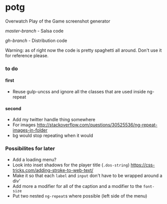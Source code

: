 # potg
Overwatch Play of the Game screenshot generator

*master-branch* - Salsa code

*gh-branch* - Distribution code

Warning: as of right now the code is pretty spaghetti all around. Don't use it for reference please.



### to do

#### first
* Reuse gulp-uncss and ignore all the classes that are used inside ng-repeat

#### second
* Add my twitter handle thing somewhere
* For images http://stackoverflow.com/questions/30525536/ng-repeat-images-in-folder
* bg would stop repeating when it would




### Possibilites for later
* Add a loading menu?
* Look into inset shadows for the player title (`.dos-string`) https://css-tricks.com/adding-stroke-to-web-text/
* Make it so that each `label` and `input` don't have to be wrapped around a div'
* Add more a modifier for all of the caption and a modifier to the `font-size`
* Put two nested `ng-repeat`s where possible (left side of the menu)
